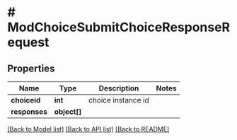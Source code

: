 # # ModChoiceSubmitChoiceResponseRequest

## Properties

Name | Type | Description | Notes
------------ | ------------- | ------------- | -------------
**choiceid** | **int** | choice instance id |
**responses** | **object[]** |  |

[[Back to Model list]](../../README.md#models) [[Back to API list]](../../README.md#endpoints) [[Back to README]](../../README.md)
